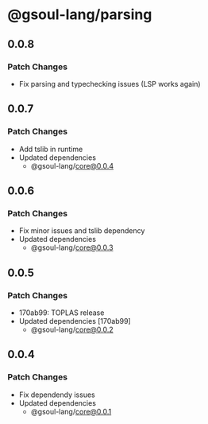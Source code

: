 # @gsoul-lang/parsing

## 0.0.8

### Patch Changes

- Fix parsing and typechecking issues (LSP works again)

## 0.0.7

### Patch Changes

- Add tslib in runtime
- Updated dependencies
  - @gsoul-lang/core@0.0.4

## 0.0.6

### Patch Changes

- Fix minor issues and tslib dependency
- Updated dependencies
  - @gsoul-lang/core@0.0.3

## 0.0.5

### Patch Changes

- 170ab99: TOPLAS release
- Updated dependencies [170ab99]
  - @gsoul-lang/core@0.0.2

## 0.0.4

### Patch Changes

- Fix dependendy issues
- Updated dependencies
  - @gsoul-lang/core@0.0.1
